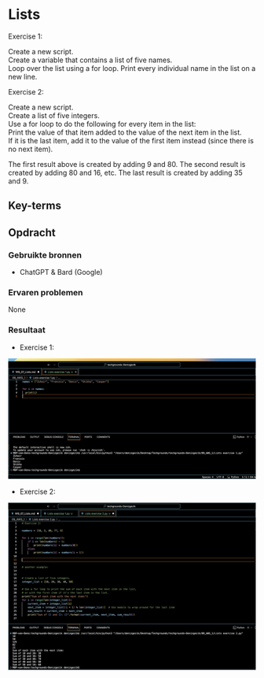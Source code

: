 # Lists

Exercise 1:

Create a new script.<br>
Create a variable that contains a list of five names.<br>
Loop over the list using a for loop. Print every individual name in the list on a new line.<br>


Exercise 2:

Create a new script.<br>
Create a list of five integers.<br>
Use a for loop to do the following for every item in the list:<br>
Print the value of that item added to the value of the next item in the list.<br>
If it is the last item, add it to the value of the first item instead (since there is no next item).<br>

The first result above is created by adding 9 and 80. The second result is created by adding 80 and 16, etc. The last result is created by adding 35 and 9.<br>


## Key-terms


## Opdracht
### Gebruikte bronnen

- ChatGPT & Bard (Google)

### Ervaren problemen
None

### Resultaat

- Exercise 1:

![Alt text](<09_includes/Lists exercise 1.png>)

- Exercise 2:


![Alt text](<09_includes/Lists exercise 2.png>)



